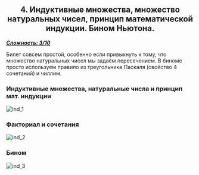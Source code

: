  

<center><h2>4. Индуктивные множества, множество натуральных чисел, принцип математической индукции. Бином Ньютона.</h2></center>

***<ins>Сложность: 3/10</ins>***

Билет совсем простой, особенно если привыкнуть к тому, что множество натуральных чисел мы задаём пересечением. В биноме просто используем правило из треугольника Паскаля (свойство 4 сочетаний) и чиллим.

### Индуктивные множества, натуральные числа и принцип мат. индукции

![ind_1](/home/ilya/User/IFMO/ifmo-1-course/Matan/Colloquium/images/ind_1.png)

### Факториал и сочетания

![ind_2](/home/ilya/User/IFMO/ifmo-1-course/Matan/Colloquium/images/ind_2.png)

### Бином

![ind_3](/home/ilya/User/IFMO/ifmo-1-course/Matan/Colloquium/images/ind_3.png)
